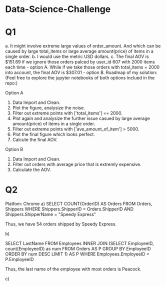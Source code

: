 # Data-Science-Challenge
# Q1

a. It might involve extreme large values of order_amount. And which can be caused by large total_items or large average amount(price) of items in a single order.
b. I would use the metric USD dollars.
c. The final AOV is $151.69 if we ignore those orders palced by user_id 607 with 2000 items each time - option A. 
    While if we take those orders with total_items = 2000 into account, the final AOV is $307.01 - option B.
Roadmap of my solution:
(Feel free to explore the jupyter notebooks of both options inclued in the repo:)

Option A
1) Data Import and Clean.
2) Plot the figure, analysize the noise.
3) Filter out extreme points with ['total_items'] == 2000.
4) Plot again and analysize the further issue casued by large average amount(price) of items in a single order.
5) Filter out extreme points with ['ave_amount_of_item'] > 5000.
6) Plot the final figure which looks perfect.
7) Calcute the final AOV.

Option B
1) Data Import and Clean.
2) Filter out orders with average price that is extremly expensive. 
3) Calculate the AOV.

# Q2
Platfom: Chrome
a)
SELECT COUNT(OrderID) AS Orders 
FROM Orders, Shippers 
WHERE Shippers.ShipperID = Orders.ShipperID AND Shippers.ShipperName = "Speedy Express"

Thus, we have 54 orders shipped by Speedy Express.

b)

SELECT LastName FROM Employees
INNER JOIN (SELECT EmployeeID, count(EmployeeID) as num FROM Orders AS P 
GROUP BY EmployeeID ORDER BY num DESC LIMIT 1) AS P 
WHERE Employees.EmployeeID = P.EmployeeID

Thus, the last name of the employee with most orders is Peacock.

c)


